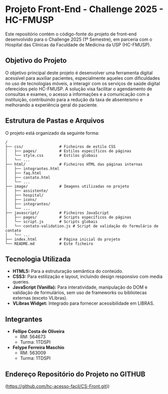 # Projeto Front-End - Challenge 2025 - HC-FMUSP

Este repositório contém o código-fonte do projeto de front-end desenvolvido para o Challenge 2025 (1º Semestre), em parceria com o Hospital das Clínicas da Faculdade de Medicina da USP (HC-FMUSP).

## Objetivo do Projeto

O objetivo principal deste projeto é desenvolver uma ferramenta digital acessível para auxiliar pacientes, especialmente aqueles com dificuldades no uso de tecnologias móveis, a interagir com os serviços de saúde digital oferecidos pelo HC-FMUSP. A solução visa facilitar o agendamento de consultas e exames, o acesso a informações e a comunicação com a instituição, contribuindo para a redução da taxa de absenteísmo e melhorando a experiência geral do paciente.

## Estrutura de Pastas e Arquivos

O projeto está organizado da seguinte forma:

```
/
├── css/                # Ficheiros de estilo CSS
│   ├── pages/          # Estilos específicos de páginas
│   └── style.css       # Estilos globais
│   └── ...
├── html/               # Ficheiros HTML das páginas internas
│   ├── integrantes.html
│   ├── faq.html
│   ├── contato.html
│   └── ...
├── image/              # Imagens utilizadas no projeto
│   ├── assistente/
│   ├── hospital/
│   ├── icons/
│   ├── integrantes/
│   └── ...
├── javascript/         # Ficheiros JavaScript
│   ├── pages/          # Scripts específicos de páginas
│   └── script.js       # Scripts globais
│   └── contato-validation.js # Script de validação do formulário de contato
│   └── ...
├── index.html          # Página inicial do projeto
└── README.md           # Este ficheiro
```

## Tecnologia Utilizada

*   **HTML5:** Para a estruturação semântica do conteúdo.
*   **CSS3:** Para estilização e layout, incluindo design responsivo com media queries.
*   **JavaScript (Vanilla):** Para interatividade, manipulação do DOM e validação de formulários, sem uso de frameworks ou bibliotecas externas (exceto VLibras).
*   **VLibras Widget:** Integrado para fornecer acessibilidade em LIBRAS.

## Integrantes

*   **Fellipe Costa de Oliveira**
    *   RM: 564673
    *   Turma: 1TDSPI
*   **Felype Ferreira Maschio**
    *   RM: 563009
    *   Turma: 1TDSPI

## Endereço Repositório do Projeto no GITHUB

(https://github.com/hc-acesso-facil/CS-Front.git))
